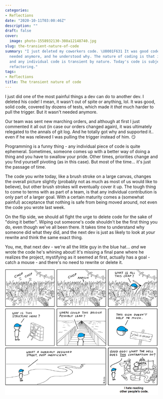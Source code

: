```yaml
---
categories:
- Reflections
date: "2020-10-11T03:00:46Z"
description: ""
draft: false
cover:
  image: photo-1558932130-308a12148740.jpg
slug: the-transient-nature-of-code
summary: "I just deleted my coworkers code. \U0001F631 It was good code that wasn't
  needed anymore, and he understood why. The nature of coding is that it's a progression,
  and any individual code is transient by nature. Today's code is subject to tomorrow's
  refactoring."
tags:
- Reflections
title: The transient nature of code
---
```

I just did one of the most painful things a dev can do to another dev. I deleted his code! I mean, it wasn't out of spite or anything, lol. It was good, solid code, covered by dozens of tests, which made it _that_ much harder to pull the trigger. But it wasn't needed anymore.

Our team was sent new marching orders, and although at first I just commented it all out (in case our orders changed again), it was ultimately relegated to the annals of git log. And he totally got why and supported it.. even if he was relieved I was pulling the trigger instead of him. 😏

Programming is a funny thing - any individual piece of code is quite ephemeral. Sometimes, someone comes up with a better way of doing a thing and you have to swallow your pride. Other times, priorities change and you find yourself pivoting (as in this case). But most of the time... it's just the passage of time.

The code you write today, like a brush stroke on a large canvas, changes the overall picture slightly (probably not as much as most of us would like to believe), but other brush strokes will eventually cover it up. The tough thing to come to terms with as part of a team, is that any individual contribution is only part of a larger goal. With a certain maturity comes a (somewhat painful) acceptance that nothing is safe from being moved around, not even the code you wrote last week.

On the flip side, we should all fight the urge to delete code for the sake of "doing it better". Wiping out someone's code shouldn't be the first thing you do, even though we've all been there. It takes time to understand why someone did what they did, and the next dev is just as likely to look at _your_ rewrite and think the same exact thing.

You, me, that next dev - we're all the little guy in the blue hat... _and_ we wrote the code he's whining about! It's missing a final pane where he realizes the project, mystifying as it seemed at first, actually has a goal - catch a mouse - and there's no need to rewrite or delete it.

![](abstrusegoose-432.png)
